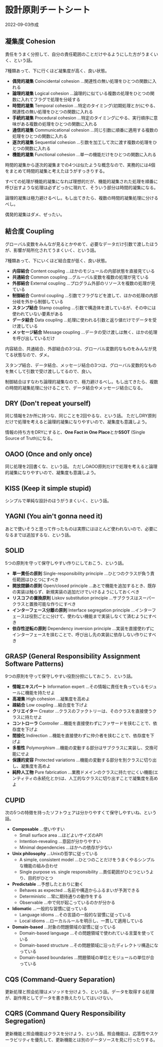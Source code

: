 # 設計原則チートシート

2022-09-03作成

## **凝集度** Cohesion

責任をうまく分担して、自分の責任範囲のことだけやるようにした方がうまくいく、という話。

7種類あって、下に行くほど凝集度が高く、良い状態。

- **偶発的凝集** Coincidental cohesion …関連性の無い処理をひとつの関数に入れる
- **論理的凝集** Logical cohesion …論理的に似ている複数の処理をひとつの関数に入れてフラグで処理を分岐する
- **時間的凝集** Temporal cohesion …特定のタイミング(初期処理とか)にやる、関連性の無い処理をひとつの関数に入れる
- **手続的凝集** Procedural cohesion …特定のタイミングにやる、実行順序に意味がある複数の処理をひとつの関数に入れる
- **通信的凝集** Communicational cohesion …同じ引数に順番に適用する複数の処理をひとつの関数に入れる
- **逐次的凝集** Sequential cohesion …引数を加工して次に渡す複数の処理をひとつの関数に入れる
- **機能的凝集** Functional cohesion …単一の機能だけをひとつの関数に入れる

時間的凝集から逐次的凝集までの4つは似たような概念なので、実務的には4個をまとめて時間的凝集と考えたほうがすっきりする。

すべての処理が機能的凝集になれば理想的だが、機能的凝集された処理を順番に呼び出すような処理は必ずどっかに現れて、そういう部分は時間的凝集になる。

論理的凝集は極力避けるべし。もし出てきたら、複数の時間的凝集処理に分けるべし。

偶発的凝集はダメ、ぜったい。

## **結合度** Coupling

グローバル変数をみんなが見るとかやめて、必要なデータだけ引数で渡したほうが、影響が局所化されてうまくいく、という話。

7種類あって、下にいくほど結合度が低く、良い状態。

- **内容結合** Content coupling …ほかのモジュールの内部状態を直接見ている
- **共通結合** Common coupling …グルーバル変数を複数の処理が見ている
- **外部結合** External coupling …プログラム外部のリソースを複数の処理が見ている
- **制御結合** Control coupling …引数でフラグなどを渡して、ほかの処理の内部分岐を外から制御している
- **スタンプ結合** Stamp coupling …引数で構造体を渡しているが、その中には使われていない要素がある
- **データ結合** Data coupling …処理に使われる引数と返り値だけでデータを受け渡している
- **メッセージ結合** Message coupling …データの受け渡しは無く、ほかの処理を呼び出しているだけ

内容結合、共通結合、外部結合の3つは、グローバル変数的なものをみんなが見てる状態なので、ダメ。

スタンプ結合、データ結合、メッセージ結合の3つは、グローバル変数的なものを無くして引数で受け渡ししてるので、良い。

制御結合はすなわち論理的凝集なので、極力避けるべし。もし出てきたら、複数の時間的凝集処理に分けることで、データ結合やメッセージ結合になる。

## **DRY** (Don't repeat yourself)

同じ情報を2か所に持つな、同じことを2回やるな、という話。
ただしDRY原則だけで処理を考えると論理的凝集になりやすいので、凝集度も意識しよう。

情報の持ち方をDRYにすると、**One Fact in One Place**とか**SSOT** (Single Source of Truth)になる。

## **OAOO** (Once and only once)

同じ処理を2回書くな、という話。
ただしOAOO原則だけで処理を考えると論理的凝集になりやすいので、凝集度も意識しよう。

## **KISS** (Keep it simple stupid)

シンプルで単純な設計のほうがうまくいく、という話。

## **YAGNI** (You ain't gonna need it)

あとで使いそうと思って作ったものは実際にはほとんど使われないので、必要になるまでは追加するな、という話。

## **SOLID**

5つの原則を守って保守しやすい作りにしておこう、という話。

- **単一責任の原則** Single-responsibility principle …ひとつのクラスが負う責任範囲はひとつにすべき
- **開放閉鎖の原則** Open/closed principle …あとで機能を追加するとき、既存の実装は触らず、新規実装の追加だけでいけるようにしておくべき
- **リスコフの置換原則** Liskov substitution principle …サブクラスはスーパークラスと置換可能な作りにすべき
- **インターフェース分離の原則** Interface segregation principle …インターフェースは役割ごとに分けて、使わない機能まで実装しなくて済むようにすべき
- **依存性逆転の原則** Dependency inversion principle …実装を直接使わずにインターフェースを挟むことで、呼び出し先の実装に依存しない作りにすべき

## **GRASP** (General Responsibility Assignment Software Patterns)

9つの原則を守って保守しやすい役割分担にしておこう、という話。

- **情報エキスパート** Information expert …その情報に責任を負っているモジュールに機能を持たせよ
- **高凝集** High cohesion …凝集度を高めよ
- **疎結合** Low coupling …結合度を下げよ
- **クリエイター** Creator …クラスのファクトリーは、そのクラスを直接使うクラスに持たせよ
- **コントローラ** Controller …機能を直接使わずにファサードを挟むことで、依存度を下げよ
- **間接化** Indirection …機能を直接使わずに仲介者を挟むことで、依存度を下げよ
- **多態性** Polymorphism …機能の変動する部分はサブクラスに実装し、交換可能にせよ
- **保護的変容** Protected variations …機能の変動する部分を別クラスに切り出し、凝集度を高めよ
- **純粋人工物** Pure fabrication …業務ドメインのクラスに持たせにくい機能(エンティティの永続化とか)は、人工的なクラスに切り出すことで凝集度を高めよ

## **CUPID**

次の5つの特徴を持ったソフトウェアは分かりやすくて保守しやすいね、という話。

- **Composable** …使いやすい
  - Small surface area …ほどよいサイズのAPI
  - Intention-revealing …意図が分かりやすい
  - Minimal dependencies …ほかへの依存が少ない
- **Unix philosophy** …Unixの哲学に従っている
  - A simple, consistent model …ひとつのことだけをうまくやるシンプルな機能の組み合わせ
  - Single purpose vs. single responsibility …責任範囲がひとつというより、目的がひとつ
- **Predictable** …予想したとおりに動く
  - Behaves as expected …名前や構造からふるまいが予測できる
  - Deterministic …常に期待通りの動作をする
  - Observable …中で何が起こっているのかが分かる
- **Idiomatic** …一般的な習慣に従っている
  - Language idioms …その言語の一般的な習慣に従っている
  - Local idioms …ローカルルールを明示し、一貫して適用している
- **Domain-based** …対象の問題領域の習慣に従っている
  - Domain-based language …その問題領域で使われている言葉を使っている
  - Domain-based structure …その問題領域に沿ったディレクトリ構造になっている
  - Domain-based boundaries …問題領域の単位とモジュールの単位が合っている

## **CQS** (Command-Query Separation)

更新処理と照会処理はメソッドを分けよう、という話。データを取得する処理が、副作用としてデータを書き換えたりしてはいけない。

## **CQRS** (Command Query Responsibility Segregation)

更新機能と照会機能はクラスを分けよう、という話。照会機能は、応答性やスケーラビリティを優先して、更新機能とは別のデータソースを見に行ったりする。
